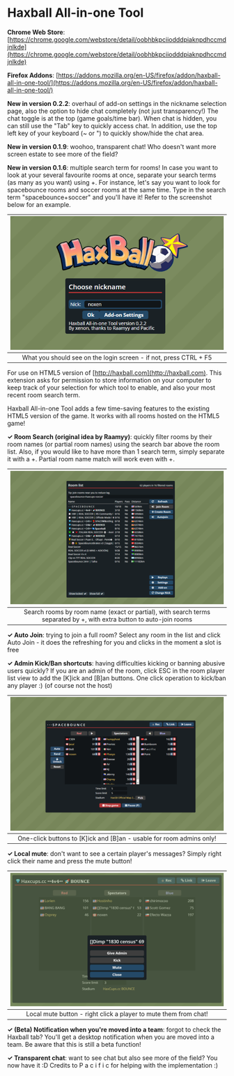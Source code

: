 # Haxball All-in-one Tool

**Chrome Web Store**: [https://chrome.google.com/webstore/detail/oobhbkpciiodddpiaknpdhccmdjnlkde](https://chrome.google.com/webstore/detail/oobhbkpciiodddpiaknpdhccmdjnlkde)

**Firefox Addons**: [https://addons.mozilla.org/en-US/firefox/addon/haxball-all-in-one-tool/](https://addons.mozilla.org/en-US/firefox/addon/haxball-all-in-one-tool/)

**New in version 0.2.2**: overhaul of add-on settings in the nickname selection page, also the option to hide chat completely (not just transparency!) The chat toggle is at the top (game goals/time bar). When chat is hidden, you can still use the "Tab" key to quickly access chat. In addition, use the top left key of your keyboard (~ or ") to quickly show/hide the chat area.

**New in version 0.1.9**: woohoo, transparent chat! Who doesn't want more screen estate to see more of the field?

**New in version 0.1.6**: multiple search term for rooms! In case you want to look at your several favourite rooms at once, separate your search terms (as many as you want) using +. For instance, let's say you want to look for spacebounce rooms and soccer rooms at the same time. Type in the search term "spacebounce+soccer" and you'll have it! Refer to the screenshot below for an example.

| ![](/screenshots/ss1.png) |
| :--: |
| What you should see on the login screen - if not, press CTRL + F5 |

For use on HTML5 version of [http://haxball.com](http://haxball.com). This extension asks for permission to store information on your computer to keep track of your selection for which tool to enable, and also your most recent room search term.

Haxball All-in-one Tool adds a few time-saving features to the existing HTML5 version of the game. It works with all rooms hosted on the HTML5 game!

**✓ Room Search (original idea by Raamyy)**: quickly filter rooms by their room names (or partial room names) using the search bar above the room list. Also, if you would like to have more than 1 search term, simply separate it with a +. Partial room name match will work even with +.

| ![](/screenshots/ss2.png) |
| :--: |
| Search rooms by room name (exact or partial), with search terms separated by +, with extra button to auto-join rooms |

**✓ Auto Join**: trying to join a full room? Select any room in the list and click Auto Join - it does the refreshing for you and clicks in the moment a slot is free

**✓ Admin Kick/Ban shortcuts**: having difficulties kicking or banning abusive users quickly? If you are an admin of the room, click ESC in the room player list view to add the [K]ick and [B]an buttons. One click operation to kick/ban any player :) (of course not the host)

| ![](/screenshots/ss3.png) |
| :--: |
| One-click buttons to [K]ick and [B]an - usable for room admins only! |

**✓ Local mute**: don't want to see a certain player's messages? Simply right click their name and press the mute button!

| ![](/screenshots/ss4.png) |
| :--: |
| Local mute button - right click a player to mute them from chat! |

**✓ (Beta) Notification when you're moved into a team**: forgot to check the Haxball tab? You'll get a desktop notification when you are moved into a team. Be aware that this is still a beta function!

**✓ Transparent chat**: want to see chat but also see more of the field? You now have it :D Credits to P a c i f i c for helping with the implementation :)
